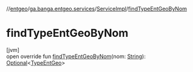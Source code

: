 //[entgeo](../../../index.md)/[ga.banga.entgeo.services](../index.md)/[ServiceImpl](index.md)/[findTypeEntGeoByNom](find-type-ent-geo-by-nom.md)

# findTypeEntGeoByNom

[jvm]\
open override fun [findTypeEntGeoByNom](find-type-ent-geo-by-nom.md)(nom: [String](https://kotlinlang.org/api/latest/jvm/stdlib/kotlin/-string/index.html)): [Optional](https://docs.oracle.com/javase/8/docs/api/java/util/Optional.html)&lt;[TypeEntGeo](../../ga.banga.entgeo.domain.entities/-type-ent-geo/index.md)&gt;
